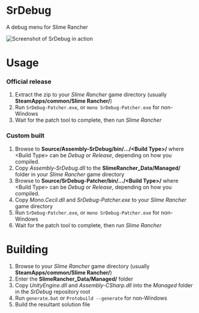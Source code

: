 # SrDebug
A debug menu for Slime Rancher

![Screenshot of SrDebug in action](http://i.imgur.com/1nALiAO.png)

# Usage
### Official release
1. Extract the zip to your _Slime Rancher_ game directory (usually **SteamApps/common/Slime Rancher/**)
2. Run `SrDebug-Patcher.exe`, or `mono SrDebug-Patcher.exe` for non-Windows
3. Wait for the patch tool to complete, then run _Slime Rancher_

### Custom built
1. Browse to **Source/Assembly-SrDebug/bin/.../\<Build Type\>/** where \<Build Type\> can be *Debug* or *Release*, depending on how you compiled.
2. Copy _Assembly-SrDebug.dll_ to the **SlimeRancher_Data/Managed/** folder in your _Slime Rancher_ game directory
3. Browse to **Source/SrDebug-Patcher/bin/.../\<Build Type\>/** where \<Build Type\> can be *Debug* or *Release*, depending on how you compiled.
4. Copy _Mono.Cecil.dll_ and _SrDebug-Patcher.exe_ to your _Slime Rancher_ game directory
5. Run `SrDebug-Patcher.exe`, or `mono SrDebug-Patcher.exe` for non-Windows
6. Wait for the patch tool to complete, then run _Slime Rancher_

# Building
1. Browse to your _Slime Rancher_ game directory (usually **SteamApps/common/Slime Rancher/**)
2. Enter the **SlimeRancher_Data/Managed/** folder
3. Copy _UnityEngine.dll_ and _Assembly-CSharp.dll_ into the _Managed_ folder in the _SrDebug_ repository root
4. Run `generate.bat` or `Protobuild --generate` for non-Windows
5. Build the resultant solution file
